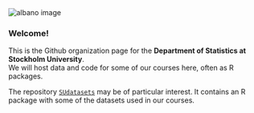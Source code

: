 <img src="https://github.com/StatisticsSU/.github/raw/main/images/albanomontage.jpg" alt="albano image">

### Welcome!

This is the Github organization page for the **Department of Statistics at Stockholm University**. \
We will host data and code for some of our courses here, often as R packages. 

The repository [`SUdatasets`](https://github.com/StatisticsSU/SUdatasets) may be of particular interest. It contains an R package with some of the datasets used in our courses.
